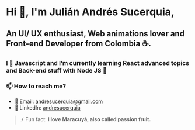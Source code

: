 # Hi 👋, I'm Julián Andrés Sucerquia,
## An UI/ UX enthusiast, Web animations lover and **Front-end Developer** from Colombia ☕.
### I 💖 Javascript and I’m currently learning **React** advanced topics and Back-end stuff with **Node JS** 🌱  

### 📫 How to reach me? 
* 💌 Email: andresucerquia@gmail.com
* 💼 LinkedIn: [andresucerquia](https://www.linkedin.com/in/andresucerquia/)

> ⚡ Fun fact: **I love Maracuyá, also called passion fruit.**
